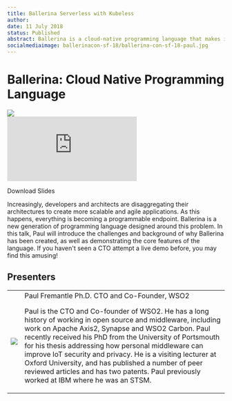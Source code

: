 ```yaml
---
title: Ballerina Serverless with Kubeless
author:
date: 11 July 2018
status: Published
abstract: Ballerina is a cloud-native programming language that makes it easy to work with remote endpoints, supports modern protocols and data formats, has built-in constructs for event and stream processing, resiliency, and parallel execution.
socialmediaimage: ballerinacon-sf-18/ballerina-con-sf-18-paul.jpg
---
```

<script src="/js/ballerina-form.js?03"></script><link rel="stylesheet" href="/css/webinar-page.css"></link><link rel="stylesheet" href="/css/ballerinacon-page.css"></link>

<div class="col-xs-12 col-sm-12 col-md-9 col-lg-9" style="padding:0;">
<h1>Ballerina: Cloud Native Programming Language</h1>
</div>
<div class="col-xs-12 col-sm-12 col-md-3 col-lg-3" style="padding:0;">
<a href="https://con.ballerina.io/" target="_blank"><img class="cInlineLogo" src="https://con.ballerina.io/wp-content/themes/ballerinacon/images/bcon-logo.png"/></a>
</div>
<div class="col-xs-12 col-sm-12 col-md-12 col-lg-12 cConVideoContainer">
<div class="embed-responsive embed-responsive-16by9">
<iframe class="embed-responsive-item" src="https://www.youtube.com/embed/-lA3KD3ostU" frameborder="0" allow="autoplay; encrypted-media" allowfullscreen></iframe>
</div>
</div>

<div class="clearfix"></div>

<a class="cBallerina-io-Home-main-download-button cGuidesDownloadButton cDownloadSlides" target="_blank">Download Slides</a>

<div class="clearfix"></div>

Increasingly, developers and architects are disaggregating their architectures to create more scalable and agile applications. As this happens, everything is becoming a programmable endpoint. Ballerina is a new generation of programming language designed around this problem. In this talk, Paul will introduce the challenges and background of why Ballerina has been created, as well as demonstrating the core features of the language. If you haven't seen a CTO attempt a live demo before, you may find this amusing!

## Presenters

<table class="cWebinarPresenter">
    <tr>
        <td class="cWebinarPresenterPic"><img src="//con.ballerina.io/wp-content/themes/ballerinacon/images/speakers/paul.jpg"/></td>
        <td class="cWebinarPresenterBio">
      <span class="cPresenterName">Paul Fremantle Ph.D.</span>
      <span class="cPresenterTitle">CTO and Co-Founder, WSO2 </span>
       <p>Paul is the CTO and Co-founder of WSO2. He has a long history of working in open source and middleware, including work on Apache Axis2, Synapse and WSO2 Carbon. Paul recently received his PhD from the University of Portsmouth for his thesis addressing how personal middleware can improve IoT security and privacy. He is a visiting lecturer at Oxford University, and has published a number of peer reviewed articles and has two patents. Paul previously worked at IBM where he was an STSM.</p></td>
    </tr>

</table>

</div>
</div>

